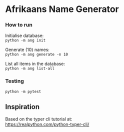 # Afrikaans Name Generator

### How to run

Initialise database:  
`python -m ang init`

Generate (10) names:  
`python -m ang generate -n 10`

List all items in the database:  
`python -m ang list-all`

### Testing

`python -m pytest`

## Inspiration

Based on the typer cli tutorial at:  
https://realpython.com/python-typer-cli/
